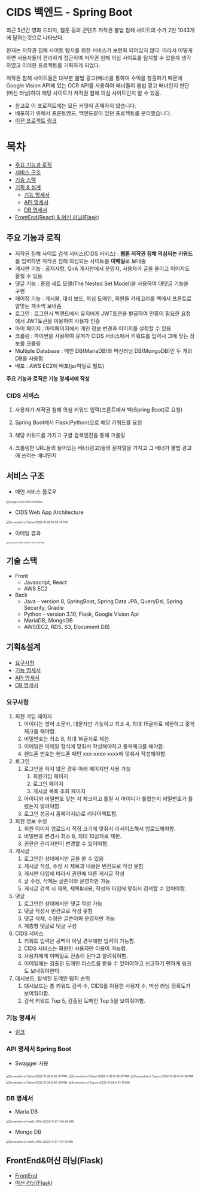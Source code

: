 # CIDS 백엔드 - Spring Boot

최근 5년간 영화 드라마, 웹툰 등의 콘텐츠 저작권 불법 침해 사이트의 수가 2만 1043개에 달하는것으로 나타났다.

현재는 저작권 침해 사이트 탐지를 위한 서비스가 보편화 되어있지 않다. 따라서 어떻게 하면 사용자들이 편리하게 접근하여 저작권 침해 의심 사이트를 탐지할 수 있을까 생각하였고 이러한 프로젝트를 기획하게 되었다.

저작권 침해 사이트들은 대부분 불법 광고(배너)를 통하여 수익을 창출하기 때문에 Google Vision API에 있는 OCR API를 사용하여 배너들이 불법 광고 배너인지 판단(머신 러닝)하여 해당 사이트가 저작권 침해 의심 사이트인지 알 수 있음.



- 참고로 이 프로젝트에는 모든 커밋이 존재하지 않습니다.
- 배포하기 위해서 프론트엔드, 백엔드같이 있던 프로젝트를 분리했습니다.
- [이전 프로젝트 링크](https://github.com/jungwoo-0530/SpringBootApiServer)



# 목차

- [주요 기능과 로직](#주요-기능과-로직)
- [서비스 구조](#서비스-구조)
- [기술 스택](#기술-스택)
- [기획 & 설계](#기획-설계)
  - [기능 명세서](#기능-명세서)
  - [API 명세서](#API-명세서)
  - [DB 명세서](#DB-명세서)
- [FrontEnd(React) & 머신 러닝(Flask)](#FrontEndReact머신-러닝Flask) 



## 주요 기능과 로직

- 저작권 침해 사이트 검색 서비스(CIDS 서비스) : **웹툰 저작권 침해 의심되는 키워드**를 입력하면 저작권 침해 의심되는 사이트를 **이메일**로 보내줌
- 게시판 기능 : 공지사항, QnA 게시판에서 운영자, 사용자가 글을 올리고 이미지도 올릴 수 있음
- 댓글 기능 : 중첩 세트 모델(The Nested Set Model)을 사용하여 대댓글 기능을 구현
- 페이징 기능 : 게시물, 대쉬 보드, 의심 도메인, 회원들 카테고리를 백에서 프론트로 알맞는 개수씩 보내줌
- 로그인 : 로그인시 백엔드에서 유저에게 JWT토큰을 발급하여 인증이 필요한 요청에서 JWT토큰을 이용하여 사용자 인증
- 마이 페이지 : 마이페이지에서 개인 정보 변경과 이미지를 설정할 수 있음
- 크롤링 : 파이썬을 사용하여 유저가 CIDS 서비스에서 키워드를 입력시 그에 맞는 정보를 크롤링
- Multiple Database : 메인 DB(MariaDB)와 머신러닝 DB(MongoDB)인 두 개의 DB를 사용함
- 배포 : AWS EC2에 배포(jar파일로 빌드)



**주요 기능과 로직은 기능 명세서에 작성**

### CIDS 서비스

1. 사용자가 저작권 침해 의심 키워드 입력(프론트에서 백(Spring Boot)로 요청)

2. Spring Boot에서 Flask(Python)으로 해당 키워드를 요청
3. 해당 키워드를 가지고 구글 검색엔진을 통해 크롤링
4. 크롤링한 URL들의 들어있는 배너(광고)들의 문자열을 가지고 그 배너가 불법 광고에 쓰이는 배너인지 



## 서비스 구조

- 메인 서비스 플로우

<img src="img/README/image-20221126211733941.png" alt="image-20221126211733941" style="zoom:50%;" />





- CIDS Web App Architecture

<img src="img/README/Screenshot of Safari (2022-11-26 10-58-14 PM).png" alt="Screenshot of Safari (2022-11-26 10-58-14 PM)" style="zoom:50%;" />

- 이메일 결과

<img src="img/README/Screenshot of Mail (2022-11-26 9-16-15 PM).png" alt="Screenshot of Mail (2022-11-26 9-16-15 PM)" style="zoom: 33%;" />



## 기술 스택

- Front
  - Javascript, React
  - AWS EC2
- Back
  - Java - version 8, SpringBoot, Spring Data JPA, QueryDsl, Spring Security, Gradle
  - Python - version 3.10,  Flask, Google Vision Api
  - MariaDB, MongoDB
  - AWS(EC2, RDS, S3,  Document DB)

## 기획&설계

- [요구사항](#요구사항)
- [기능 명세서](https://github.com/jungwoo-0530/CIDS_Spring/blob/main/docs/기능%20명세서.md)
- [API 명세서](#API-명세서)
- [DB 명세서](#DB-명세서)

### 요구사항

1. 회원 가입 페이지
   1. 아이디는 영어 소문자, 대문자만 가능하고 최소 4, 최대 15글자로 제한하고 중복체크를 해야함.
   2. 비밀번호는 최소 8, 최대 16글자로 제한.
   3. 이메일은 이메일 형식에 맞춰서 작성해야하고 중복체크를 해야함.
   4. 핸드폰 번호는 핸드폰 패턴 xxx-xxxx-xxxx에 맞춰서 작성해야함.
2. 로그인
   1. 로그인을 하지 않은 경우 아래 페이지만 사용 가능
      1. 회원가입 페이지
      2. 로그인 페이지
      3. 게시글 목록 조회 페이지
   2. 아이디와 비밀번호 맞는 지 체크하고 틀릴 시 아이디가 틀렸는지 비밀번호가 틀렸는지 알려야함.
   3. 로그인 성공시 홈페이지(/)로 리다이렉트함.
3. 회원 정보 수정
   1. 회원 이미지 업로드시 적정 크기에 맞춰서 리사이즈해서 업로드해야함.
   2. 비밀번호 변경시 최소 8, 최대 16글자로 제한.
   3. 권한은 관리자만이 변경할 수 있어야함.
4. 게시글
   1. 로그인한 상태에서만 글을 쓸 수 있음
   2. 게시글 작성, 수정 시 제목과 내용은 빈칸으로 작성 못함
   3. 게시판 타입에 따라서 권한에 따른 게시글 작성
   4. 글 수정, 삭제는 글쓴이와 운영자만 가능
   5. 게시글 검색 시 제목, 제목&내용, 작성자 타입에 맞춰서 검색할 수 있어야함.
5. 댓글
   1. 로그인한 상태에서만 댓글 작성 가능
   2. 댓글 작성시 빈칸으로 작성 못함
   3. 댓글 삭제, 수정은 글쓴이와 운영자만 가능
   4. 계층형 댓글로 댓글 구성
6. CIDS 서비스
   1. 키워드 입력은 공백이 아닐 경우에만 입력이 가능함.
   2. CIDS 서비스는 회원인 사용자만 이용이 가능함.
   3. 사용자에게 이메일로 전송이 된다고 알려줘야함.
   4. 이메일에는 검출된 도메인 리스트를 받을 수 있어야하고 신고하기 편하게 링크도 보내줘야한다.
7. 대시보드, 탐색된 도메인 탐지 순위
   1. 대시보드는 총 키워드 검색 수, CIDS를 이용한 사용자 수, 머신 러닝 정확도가 보여줘야함.
   2. 검색 키워드 Top 5, 검출된 도메인 Top 5을 보여줘야함.

### 기능 명세서

- [링크](https://github.com/jungwoo-0530/CIDS_Spring/blob/main/docs/기능%20명세서.md)

### API 명세서 Spring Boot

- Swagger 사용

<img src="img/README/Screenshot of Safari (2022-11-26 8-41-52 PM).png" alt="Screenshot of Safari (2022-11-26 8-30-07 PM)" style="zoom:50%;" />

<img src="img/README/Screenshot of Safari (2022-11-26 8-30-07 PM).png" alt="Screenshot of Safari (2022-11-26 8-30-07 PM)" style="zoom:50%;" />

<img src="img/README/Screenshot of Typora (2022-11-26 8-30-40 PM).png" alt="Screenshot of Typora (2022-11-26 8-30-40 PM)" style="zoom:50%;" />

<img src="img/README/Screenshot of Safari (2022-11-26 8-30-59 PM).png" alt="Screenshot of Safari (2022-11-26 8-30-59 PM)" style="zoom:50%;" />

<img src="img/README/Screenshot of Typora (2022-11-26 8-31-13 PM).png" alt="Screenshot of Typora (2022-11-26 8-31-13 PM)" style="zoom:50%;" />



### DB 명세서



- Maria DB

<img src="img/README/Screenshot of IntelliJ IDEA (2022-11-27 1-58-56 AM).png" alt="Screenshot of IntelliJ IDEA (2022-11-27 1-58-56 AM)" style="zoom:50%;" />

- Mongo DB

<img src="img/README/Screenshot of IntelliJ IDEA (2022-11-27 1-51-10 AM).png" alt="Screenshot of IntelliJ IDEA (2022-11-27 1-51-10 AM)" style="zoom:50%;" />

## FrontEnd&머신 러닝(Flask)

- [FrontEnd](https://github.com/jungwoo-0530/CIDS_Front)
- [머신 러닝(Flask)](https://github.com/jungwoo-0530/CIDS_ML)
